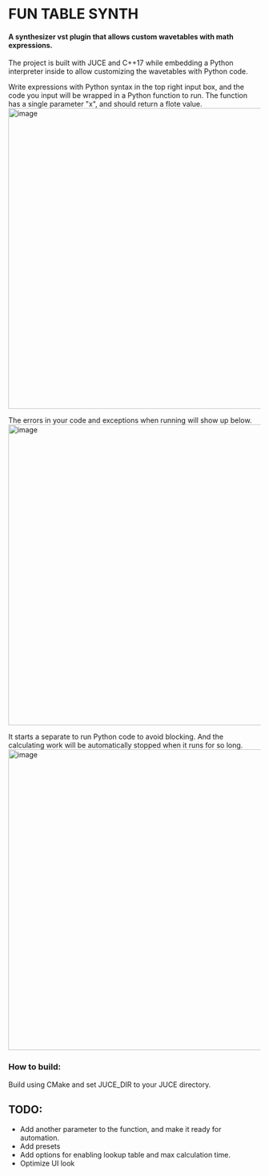 # FUN TABLE SYNTH 
#### A synthesizer vst plugin that allows custom wavetables with math expressions.
The project is built with JUCE and C++17 while embedding a Python interpreter inside to allow customizing the wavetables with Python code.

Write expressions with Python syntax in the top right input box, and the code you input will be wrapped in a Python function to run. The function has a single parameter "x", and should return a flote value.
<img width="600" alt="image" src="https://github.com/ZX-Ning/FunTableSynth/assets/78404127/e0302064-2ada-4e9b-ab20-bcd0715f91b2">

The errors in your code and exceptions when running will show up below.
<img width="600" alt="image" src="https://github.com/ZX-Ning/FunTableSynth/assets/78404127/49913ef0-a4ae-497e-be4d-676fc7d17107">

It starts a separate to run Python code to avoid blocking. And the calculating work will be automatically stopped when it runs for so long.
<img width="600" alt="image" src="https://github.com/ZX-Ning/FunTableSynth/assets/78404127/3795c5c0-1413-4f98-925e-62281a0b06ba">

### How to build:
Build using CMake and set JUCE_DIR to your JUCE directory.

## TODO:
- Add another parameter to the function, and make it ready for automation.
- Add presets
- Add options for enabling lookup table and max calculation time.
- Optimize UI look
